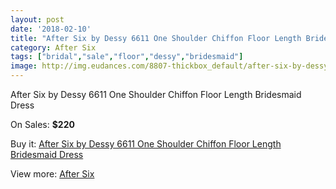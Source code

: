 ```yaml
---
layout: post
date: '2018-02-10'
title: "After Six by Dessy 6611 One Shoulder Chiffon Floor Length Bridesmaid Dress"
category: After Six
tags: ["bridal","sale","floor","dessy","bridesmaid"]
image: http://img.eudances.com/8807-thickbox_default/after-six-by-dessy-6611-one-shoulder-chiffon-floor-length-bridesmaid-dress.jpg
---
```

After Six by Dessy 6611 One Shoulder Chiffon Floor Length Bridesmaid Dress

On Sales: **$220**
<a href="https://www.eudances.com/en/after-six/2972-after-six-by-dessy-6611-one-shoulder-chiffon-floor-length-bridesmaid-dress.html"><amp-img layout="responsive" width="600" height="600" src="//img.eudances.com/8807-thickbox_default/after-six-by-dessy-6611-one-shoulder-chiffon-floor-length-bridesmaid-dress.jpg" alt="After Six by Dessy 6611 One Shoulder Chiffon Floor Length Bridesmaid Dress 0" /></a>
<a href="https://www.eudances.com/en/after-six/2972-after-six-by-dessy-6611-one-shoulder-chiffon-floor-length-bridesmaid-dress.html"><amp-img layout="responsive" width="600" height="600" src="//img.eudances.com/8810-thickbox_default/after-six-by-dessy-6611-one-shoulder-chiffon-floor-length-bridesmaid-dress.jpg" alt="After Six by Dessy 6611 One Shoulder Chiffon Floor Length Bridesmaid Dress 1" /></a>
<a href="https://www.eudances.com/en/after-six/2972-after-six-by-dessy-6611-one-shoulder-chiffon-floor-length-bridesmaid-dress.html"><amp-img layout="responsive" width="600" height="600" src="//img.eudances.com/8809-thickbox_default/after-six-by-dessy-6611-one-shoulder-chiffon-floor-length-bridesmaid-dress.jpg" alt="After Six by Dessy 6611 One Shoulder Chiffon Floor Length Bridesmaid Dress 2" /></a>
<a href="https://www.eudances.com/en/after-six/2972-after-six-by-dessy-6611-one-shoulder-chiffon-floor-length-bridesmaid-dress.html"><amp-img layout="responsive" width="600" height="600" src="//img.eudances.com/8808-thickbox_default/after-six-by-dessy-6611-one-shoulder-chiffon-floor-length-bridesmaid-dress.jpg" alt="After Six by Dessy 6611 One Shoulder Chiffon Floor Length Bridesmaid Dress 3" /></a>

Buy it: [After Six by Dessy 6611 One Shoulder Chiffon Floor Length Bridesmaid Dress](https://www.eudances.com/en/after-six/2972-after-six-by-dessy-6611-one-shoulder-chiffon-floor-length-bridesmaid-dress.html "After Six by Dessy 6611 One Shoulder Chiffon Floor Length Bridesmaid Dress")

View more: [After Six](https://www.eudances.com/en/50-after-six "After Six")